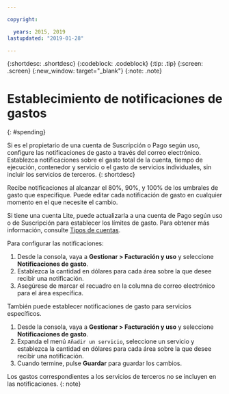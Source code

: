 ```yaml
---

copyright:

  years: 2015, 2019
lastupdated: "2019-01-28"

---
```


{:shortdesc: .shortdesc}
{:codeblock: .codeblock}
{:tip: .tip}
{:screen: .screen}
{:new_window: target="_blank"}
{:note: .note}

# Establecimiento de notificaciones de gastos
{: #spending}

Si es el propietario de una cuenta de Suscripción o Pago según uso, configure las notificaciones de gasto a través del correo electrónico. Establezca notificaciones sobre el gasto total de la cuenta, tiempo de ejecución, contenedor y servicio o el gasto de servicios individuales, sin incluir los servicios de terceros.
{: shortdesc}

Recibe notificaciones al alcanzar el 80%, 90%, y 100% de los umbrales de gasto que especifique. Puede editar cada notificación de gasto en cualquier momento en el que necesite el cambio.

Si tiene una cuenta Lite, puede actualizarla a una cuenta de Pago según uso o de Suscripción para establecer los límites de gasto. Para obtener más información, consulte [Tipos de cuentas](/docs/account?topic=account-accounts).

Para configurar las notificaciones:

1. Desde la consola, vaya a **Gestionar > Facturación y uso** y seleccione **Notificaciones de gasto**.
2. Establezca la cantidad en dólares para cada área sobre la que desee recibir una notificación.
3. Asegúrese de marcar el recuadro en la columna de correo electrónico para el área específica.

También puede establecer notificaciones de gasto para servicios específicos.

1. Desde la consola, vaya a **Gestionar > Facturación y uso** y seleccione **Notificaciones de gasto**.
2. Expanda el menú `Añadir un servicio`, seleccione un servicio y establezca la cantidad en dólares para cada área sobre la que desee recibir una notificación.
3. Cuando termine, pulse **Guardar** para guardar los cambios.

Los gastos correspondientes a los servicios de terceros no se incluyen en las notificaciones.
{: note}
